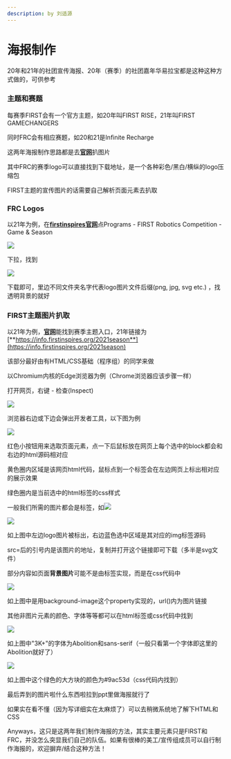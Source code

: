 ```yaml
---
description: by 刘适源
---
```


# 海报制作

20年和21年的社团宣传海报、20年（赛季）的社团嘉年华易拉宝都是这种这种方式做的，可供参考

### 主题和赛题

每赛季FIRST会有一个官方主题，如20年叫FIRST RISE，21年叫FIRST GAMECHANGERS

同时FRC会有相应赛题，如20和21是Infinite Recharge

这两年海报制作思路都是去[**官网**](www.firstinspires.org)扒图片

其中FRC的赛季logo可以直接找到下载地址，是一个各种彩色/黑白/横纵的logo压缩包

FIRST主题的宣传图片的话需要自己解析页面元素去扒取

### FRC Logos

以21年为例，在[**firstinspires官网**](www.firstinspires.org)点Programs - FIRST Robotics Competition - Game & Season

![](https://tcs-ga.teambition.net/storage/111x3c14fbf1b14a7061cf8f3f8e21c717be?Signature=eyJhbGciOiJIUzI1NiIsInR5cCI6IkpXVCJ9.eyJBcHBJRCI6IjU5Mzc3MGZmODM5NjMyMDAyZTAzNThmMSIsIl9hcHBJZCI6IjU5Mzc3MGZmODM5NjMyMDAyZTAzNThmMSIsIl9vcmdhbml6YXRpb25JZCI6IiIsImV4cCI6MTYwMzAyOTEzOSwiaWF0IjoxNjAyNDI0MzM5LCJyZXNvdXJjZSI6Ii9zdG9yYWdlLzExMXgzYzE0ZmJmMWIxNGE3MDYxY2Y4ZjNmOGUyMWM3MTdiZSJ9.tJ3DqjtxG9SSHwOAXufRYyiCD0QecN-pfhXT05iW_H0&download=Screenshot%202020-09-13%20104631.png)

下拉，找到

![](https://tcs-ga.teambition.net/storage/111x005fb039bd401d2b035c3509d27a4670?Signature=eyJhbGciOiJIUzI1NiIsInR5cCI6IkpXVCJ9.eyJBcHBJRCI6IjU5Mzc3MGZmODM5NjMyMDAyZTAzNThmMSIsIl9hcHBJZCI6IjU5Mzc3MGZmODM5NjMyMDAyZTAzNThmMSIsIl9vcmdhbml6YXRpb25JZCI6IiIsImV4cCI6MTYwMzAyOTEzOSwiaWF0IjoxNjAyNDI0MzM5LCJyZXNvdXJjZSI6Ii9zdG9yYWdlLzExMXgwMDVmYjAzOWJkNDAxZDJiMDM1YzM1MDlkMjdhNDY3MCJ9.UCoLW30WmHBEVnQbMut4z6c8nitYXYq0xOozWjqIo38&download=Screenshot%202020-09-13%20104743.png)

下载即可，里边不同文件夹名字代表logo图片文件后缀\(png, jpg, svg etc.\) ，找透明背景的就好

### FIRST主题图片扒取

以21年为例，[**官网**](www.firstinspires.org)能找到赛季主题入口，21年链接为[**https://info.firstinspires.org/2021season**](https://info.firstinspires.org/2021season)

该部分最好由有HTML/CSS基础（程序组）的同学来做

以Chromium内核的Edge浏览器为例（Chrome浏览器应该步骤一样）

打开网页，右键 - 检查\(Inspect\)

![](https://tcs-ga.teambition.net/storage/111x79a72cc491ca3342b54d6218b49a17fd?Signature=eyJhbGciOiJIUzI1NiIsInR5cCI6IkpXVCJ9.eyJBcHBJRCI6IjU5Mzc3MGZmODM5NjMyMDAyZTAzNThmMSIsIl9hcHBJZCI6IjU5Mzc3MGZmODM5NjMyMDAyZTAzNThmMSIsIl9vcmdhbml6YXRpb25JZCI6IiIsImV4cCI6MTYwMzAyOTEzOSwiaWF0IjoxNjAyNDI0MzM5LCJyZXNvdXJjZSI6Ii9zdG9yYWdlLzExMXg3OWE3MmNjNDkxY2EzMzQyYjU0ZDYyMThiNDlhMTdmZCJ9.iWpUJFVL-Qt33VQOgYK-8K7M-GC1mup2ubdQC58KGUQ&download=Screenshot%202020-09-13%20105625.png)

浏览器右边或下边会弹出开发者工具，以下图为例

![](https://tcs-ga.teambition.net/storage/111x9adc5015c54d8754d73316f6ad070257?Signature=eyJhbGciOiJIUzI1NiIsInR5cCI6IkpXVCJ9.eyJBcHBJRCI6IjU5Mzc3MGZmODM5NjMyMDAyZTAzNThmMSIsIl9hcHBJZCI6IjU5Mzc3MGZmODM5NjMyMDAyZTAzNThmMSIsIl9vcmdhbml6YXRpb25JZCI6IiIsImV4cCI6MTYwMzAyOTEzOSwiaWF0IjoxNjAyNDI0MzM5LCJyZXNvdXJjZSI6Ii9zdG9yYWdlLzExMXg5YWRjNTAxNWM1NGQ4NzU0ZDczMzE2ZjZhZDA3MDI1NyJ9.NV293GIx582sB5_glu427t3vbWyfoYQIPfPtsxaBtPs&download=Screenshot%202020-09-13%20110006.png)

红色小按钮用来选取页面元素，点一下后鼠标放在网页上每个选中的block都会和右边的html源码相对应

黄色圈内区域是该网页html代码，鼠标点到一个标签会在左边网页上标出相对应的展示效果

绿色圈内是当前选中的html标签的css样式

一般我们所需的图片都会是标签，如![](https://thisisanimage.svg)

![](https://tcs-ga.teambition.net/storage/111x5425f37350388a956dc90b3a470e6721?Signature=eyJhbGciOiJIUzI1NiIsInR5cCI6IkpXVCJ9.eyJBcHBJRCI6IjU5Mzc3MGZmODM5NjMyMDAyZTAzNThmMSIsIl9hcHBJZCI6IjU5Mzc3MGZmODM5NjMyMDAyZTAzNThmMSIsIl9vcmdhbml6YXRpb25JZCI6IiIsImV4cCI6MTYwMzAyOTEzOSwiaWF0IjoxNjAyNDI0MzM5LCJyZXNvdXJjZSI6Ii9zdG9yYWdlLzExMXg1NDI1ZjM3MzUwMzg4YTk1NmRjOTBiM2E0NzBlNjcyMSJ9.7NoLWs0TqmTbb3yJdOZiZQ2SVVAhr7OfEZC9drVhO3g&download=image.png)

如上图中左边logo图片被标出，右边蓝色选中区域是其对应的img标签源码

src=后的引号内是该图片的地址，复制并打开这个链接即可下载（多半是svg文件）

部分内容如页面**背景图片**可能不是由标签实现，而是在css代码中

![](https://tcs-ga.teambition.net/storage/111xea3e4b0d9700be22e22dfdd48beed4b2?Signature=eyJhbGciOiJIUzI1NiIsInR5cCI6IkpXVCJ9.eyJBcHBJRCI6IjU5Mzc3MGZmODM5NjMyMDAyZTAzNThmMSIsIl9hcHBJZCI6IjU5Mzc3MGZmODM5NjMyMDAyZTAzNThmMSIsIl9vcmdhbml6YXRpb25JZCI6IiIsImV4cCI6MTYwMzAyOTEzOSwiaWF0IjoxNjAyNDI0MzM5LCJyZXNvdXJjZSI6Ii9zdG9yYWdlLzExMXhlYTNlNGIwZDk3MDBiZTIyZTIyZGZkZDQ4YmVlZDRiMiJ9.fyUDvHRf91rDleaKhNmGlEfWZJZ3dmEvlkgqWsIARFc&download=Screenshot%202020-09-13%20111458.png)

如上图中是用background-image这个property实现的，url\(\)内为图片链接

其他非图片元素的颜色、字体等等都可以在html标签或css代码中找到

![](https://tcs-ga.teambition.net/storage/111x80fc3a8365366f067bb0fc46dde0c4a7?Signature=eyJhbGciOiJIUzI1NiIsInR5cCI6IkpXVCJ9.eyJBcHBJRCI6IjU5Mzc3MGZmODM5NjMyMDAyZTAzNThmMSIsIl9hcHBJZCI6IjU5Mzc3MGZmODM5NjMyMDAyZTAzNThmMSIsIl9vcmdhbml6YXRpb25JZCI6IiIsImV4cCI6MTYwMzAyOTEzOSwiaWF0IjoxNjAyNDI0MzM5LCJyZXNvdXJjZSI6Ii9zdG9yYWdlLzExMXg4MGZjM2E4MzY1MzY2ZjA2N2JiMGZjNDZkZGUwYzRhNyJ9.hqnRCS4sEIhO9wF9ZZnaXzWZav_yAErGrDSeIAcBF0c&download=Screenshot%202020-09-13%20111923.png)

如上图中"3K+"的字体为Abolition和sans-serif（一般只看第一个字体即这里的Abolition就好了）

![](https://tcs-ga.teambition.net/storage/111x9c27fd5429ea2106dea0702ebe4cc2b5?Signature=eyJhbGciOiJIUzI1NiIsInR5cCI6IkpXVCJ9.eyJBcHBJRCI6IjU5Mzc3MGZmODM5NjMyMDAyZTAzNThmMSIsIl9hcHBJZCI6IjU5Mzc3MGZmODM5NjMyMDAyZTAzNThmMSIsIl9vcmdhbml6YXRpb25JZCI6IiIsImV4cCI6MTYwMzAyOTEzOSwiaWF0IjoxNjAyNDI0MzM5LCJyZXNvdXJjZSI6Ii9zdG9yYWdlLzExMXg5YzI3ZmQ1NDI5ZWEyMTA2ZGVhMDcwMmViZTRjYzJiNSJ9._1kG5vMZZ2dg59jLuHU53mzi-S2kaBTg16kY2QFPG2Y&download=Screenshot%202020-09-13%20112137.png)

如上图中这个绿色的大方块的颜色为\#9ac53d（css代码内找到）

最后弄到的图片啦什么东西啦拉到ppt里做海报就行了

如果实在看不懂（因为写详细实在太麻烦了）可以去稍微系统地了解下HTML和CSS

Anyways，这只是这两年我们制作海报的方法，其实主要元素只是FIRST和FRC，并没怎么突显我们自己的队伍。如果有很棒的美工/宣传组成员可以自行制作海报的，欢迎摒弃/结合这种方法！

